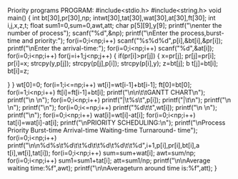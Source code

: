 Priority programs
PROGRAM:
#include<stdio.h> #include<string.h> void main()
{
int bt[30],pr[30],np; intwt[30],tat[30],wat[30],at[30],ft[30]; int i,j,x,z,t;
float sum1=0,sum=0,awt,att; char p[5][9],y[9];
printf("\nenter the number of process"); scanf("%d",&np);
printf("\nEnter the process,burst-time and priority:");
for(i=0;i<np;i++)
scanf("%s%d%d",p[i],&bt[i],&pr[i]); printf("\nEnter the arrival-time:"); for(i=0;i<np;i++)
scanf("%d",&at[i]); for(i=0;i<np;i++)
for(j=i+1;j<np;j++)
{
if(pr[i]>pr[j])
{
x=pr[j]; pr[j]=pr[i]; pr[i]=x; strcpy(y,p[j]);
strcpy(p[j],p[i]);
strcpy(p[i],y); z=bt[j]; b t[j]=bt[i]; bt[i]=z;

}
} wt[0]=0;
for(i=1;i<=np;i++)
wt[i]=wt[i-1]+bt[i-1]; ft[0]=bt[0]; for(i=1;i<np;i++)
ft[i]=ft[i-1]+bt[i]; printf("\n\n\t\tGANTT CHART\n"); printf("\n	\n");
for(i=0;i<np;i++)
printf("|\t%s\t",p[i]);
printf("|\t\n");
printf("\n	\n");
printf("\n"); for(i=0;i<=np;i++)
printf("%d\t\t",wt[i]); printf("\n	\n");
printf("\n"); for(i=0;i<np;i++)
wat[i]=wt[i]-at[i]; for(i=0;i<np;i++)
tat[i]=wat[i]-at[i]; printf("\nPRIORITY SCHEDULING:\n");
printf("\nProcess Priority Burst-time Arrival-time Waiting-time Turnaround- time");
for(i=0;i<np;i++)
printf("\n\n%d%s\t%d\t\t%d\t\t%d\t%d\t\t%d",i+1,p[i],pr[i],bt[i],a t[i],wt[i],tat[i]);
for(i=0;i<np;i++)
sum=sum+wat[i]; awt=sum/np; for(i=0;i<np;i++)
sum1=sum1+tat[i]; att=sum1/np;
printf("\n\nAverage waiting time:%f",awt); printf("\n\nAverageturn around time is:%f",att);
}

